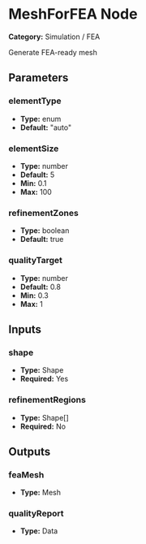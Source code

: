 
# MeshForFEA Node

**Category:** Simulation / FEA

Generate FEA-ready mesh

## Parameters


### elementType
- **Type:** enum
- **Default:** "auto"





### elementSize
- **Type:** number
- **Default:** 5
- **Min:** 0.1
- **Max:** 100



### refinementZones
- **Type:** boolean
- **Default:** true





### qualityTarget
- **Type:** number
- **Default:** 0.8
- **Min:** 0.3
- **Max:** 1



## Inputs


### shape
- **Type:** Shape
- **Required:** Yes



### refinementRegions
- **Type:** Shape[]
- **Required:** No



## Outputs


### feaMesh
- **Type:** Mesh



### qualityReport
- **Type:** Data




